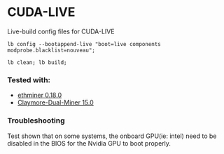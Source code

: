 # CUDA-LIVE
Live-build config files for CUDA-LIVE

``` lb config --bootappend-live "boot=live components modprobe.blacklist=nouveau"; ```

``` lb clean; lb build; ```
### Tested with:

* [ethminer 0.18.0](https://github.com/ethereum-mining/ethminer/releases/tag/v0.18.0)
* [Claymore-Dual-Miner 15.0
](https://github.com/Claymore-Dual/Claymore-Dual-Miner/releases/tag/15.0)
### Troubleshooting
Test shown that on some systems, the onboard GPU(ie: intel) need to be disabled in the BIOS for the Nvidia GPU to boot properly.
